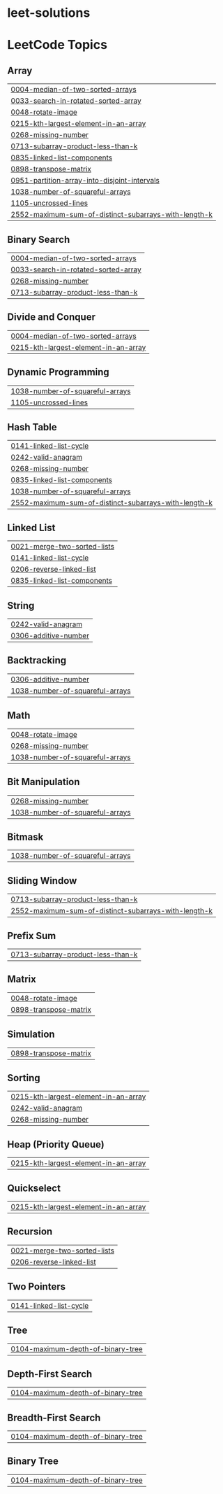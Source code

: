 # leet-solutions
<!---LeetCode Topics Start-->
# LeetCode Topics
## Array
|  |
| ------- |
| [0004-median-of-two-sorted-arrays](https://github.com/blissbug/leet-solutions/tree/master/0004-median-of-two-sorted-arrays) |
| [0033-search-in-rotated-sorted-array](https://github.com/blissbug/leet-solutions/tree/master/0033-search-in-rotated-sorted-array) |
| [0048-rotate-image](https://github.com/blissbug/leet-solutions/tree/master/0048-rotate-image) |
| [0215-kth-largest-element-in-an-array](https://github.com/blissbug/leet-solutions/tree/master/0215-kth-largest-element-in-an-array) |
| [0268-missing-number](https://github.com/blissbug/leet-solutions/tree/master/0268-missing-number) |
| [0713-subarray-product-less-than-k](https://github.com/blissbug/leet-solutions/tree/master/0713-subarray-product-less-than-k) |
| [0835-linked-list-components](https://github.com/blissbug/leet-solutions/tree/master/0835-linked-list-components) |
| [0898-transpose-matrix](https://github.com/blissbug/leet-solutions/tree/master/0898-transpose-matrix) |
| [0951-partition-array-into-disjoint-intervals](https://github.com/blissbug/leet-solutions/tree/master/0951-partition-array-into-disjoint-intervals) |
| [1038-number-of-squareful-arrays](https://github.com/blissbug/leet-solutions/tree/master/1038-number-of-squareful-arrays) |
| [1105-uncrossed-lines](https://github.com/blissbug/leet-solutions/tree/master/1105-uncrossed-lines) |
| [2552-maximum-sum-of-distinct-subarrays-with-length-k](https://github.com/blissbug/leet-solutions/tree/master/2552-maximum-sum-of-distinct-subarrays-with-length-k) |
## Binary Search
|  |
| ------- |
| [0004-median-of-two-sorted-arrays](https://github.com/blissbug/leet-solutions/tree/master/0004-median-of-two-sorted-arrays) |
| [0033-search-in-rotated-sorted-array](https://github.com/blissbug/leet-solutions/tree/master/0033-search-in-rotated-sorted-array) |
| [0268-missing-number](https://github.com/blissbug/leet-solutions/tree/master/0268-missing-number) |
| [0713-subarray-product-less-than-k](https://github.com/blissbug/leet-solutions/tree/master/0713-subarray-product-less-than-k) |
## Divide and Conquer
|  |
| ------- |
| [0004-median-of-two-sorted-arrays](https://github.com/blissbug/leet-solutions/tree/master/0004-median-of-two-sorted-arrays) |
| [0215-kth-largest-element-in-an-array](https://github.com/blissbug/leet-solutions/tree/master/0215-kth-largest-element-in-an-array) |
## Dynamic Programming
|  |
| ------- |
| [1038-number-of-squareful-arrays](https://github.com/blissbug/leet-solutions/tree/master/1038-number-of-squareful-arrays) |
| [1105-uncrossed-lines](https://github.com/blissbug/leet-solutions/tree/master/1105-uncrossed-lines) |
## Hash Table
|  |
| ------- |
| [0141-linked-list-cycle](https://github.com/blissbug/leet-solutions/tree/master/0141-linked-list-cycle) |
| [0242-valid-anagram](https://github.com/blissbug/leet-solutions/tree/master/0242-valid-anagram) |
| [0268-missing-number](https://github.com/blissbug/leet-solutions/tree/master/0268-missing-number) |
| [0835-linked-list-components](https://github.com/blissbug/leet-solutions/tree/master/0835-linked-list-components) |
| [1038-number-of-squareful-arrays](https://github.com/blissbug/leet-solutions/tree/master/1038-number-of-squareful-arrays) |
| [2552-maximum-sum-of-distinct-subarrays-with-length-k](https://github.com/blissbug/leet-solutions/tree/master/2552-maximum-sum-of-distinct-subarrays-with-length-k) |
## Linked List
|  |
| ------- |
| [0021-merge-two-sorted-lists](https://github.com/blissbug/leet-solutions/tree/master/0021-merge-two-sorted-lists) |
| [0141-linked-list-cycle](https://github.com/blissbug/leet-solutions/tree/master/0141-linked-list-cycle) |
| [0206-reverse-linked-list](https://github.com/blissbug/leet-solutions/tree/master/0206-reverse-linked-list) |
| [0835-linked-list-components](https://github.com/blissbug/leet-solutions/tree/master/0835-linked-list-components) |
## String
|  |
| ------- |
| [0242-valid-anagram](https://github.com/blissbug/leet-solutions/tree/master/0242-valid-anagram) |
| [0306-additive-number](https://github.com/blissbug/leet-solutions/tree/master/0306-additive-number) |
## Backtracking
|  |
| ------- |
| [0306-additive-number](https://github.com/blissbug/leet-solutions/tree/master/0306-additive-number) |
| [1038-number-of-squareful-arrays](https://github.com/blissbug/leet-solutions/tree/master/1038-number-of-squareful-arrays) |
## Math
|  |
| ------- |
| [0048-rotate-image](https://github.com/blissbug/leet-solutions/tree/master/0048-rotate-image) |
| [0268-missing-number](https://github.com/blissbug/leet-solutions/tree/master/0268-missing-number) |
| [1038-number-of-squareful-arrays](https://github.com/blissbug/leet-solutions/tree/master/1038-number-of-squareful-arrays) |
## Bit Manipulation
|  |
| ------- |
| [0268-missing-number](https://github.com/blissbug/leet-solutions/tree/master/0268-missing-number) |
| [1038-number-of-squareful-arrays](https://github.com/blissbug/leet-solutions/tree/master/1038-number-of-squareful-arrays) |
## Bitmask
|  |
| ------- |
| [1038-number-of-squareful-arrays](https://github.com/blissbug/leet-solutions/tree/master/1038-number-of-squareful-arrays) |
## Sliding Window
|  |
| ------- |
| [0713-subarray-product-less-than-k](https://github.com/blissbug/leet-solutions/tree/master/0713-subarray-product-less-than-k) |
| [2552-maximum-sum-of-distinct-subarrays-with-length-k](https://github.com/blissbug/leet-solutions/tree/master/2552-maximum-sum-of-distinct-subarrays-with-length-k) |
## Prefix Sum
|  |
| ------- |
| [0713-subarray-product-less-than-k](https://github.com/blissbug/leet-solutions/tree/master/0713-subarray-product-less-than-k) |
## Matrix
|  |
| ------- |
| [0048-rotate-image](https://github.com/blissbug/leet-solutions/tree/master/0048-rotate-image) |
| [0898-transpose-matrix](https://github.com/blissbug/leet-solutions/tree/master/0898-transpose-matrix) |
## Simulation
|  |
| ------- |
| [0898-transpose-matrix](https://github.com/blissbug/leet-solutions/tree/master/0898-transpose-matrix) |
## Sorting
|  |
| ------- |
| [0215-kth-largest-element-in-an-array](https://github.com/blissbug/leet-solutions/tree/master/0215-kth-largest-element-in-an-array) |
| [0242-valid-anagram](https://github.com/blissbug/leet-solutions/tree/master/0242-valid-anagram) |
| [0268-missing-number](https://github.com/blissbug/leet-solutions/tree/master/0268-missing-number) |
## Heap (Priority Queue)
|  |
| ------- |
| [0215-kth-largest-element-in-an-array](https://github.com/blissbug/leet-solutions/tree/master/0215-kth-largest-element-in-an-array) |
## Quickselect
|  |
| ------- |
| [0215-kth-largest-element-in-an-array](https://github.com/blissbug/leet-solutions/tree/master/0215-kth-largest-element-in-an-array) |
## Recursion
|  |
| ------- |
| [0021-merge-two-sorted-lists](https://github.com/blissbug/leet-solutions/tree/master/0021-merge-two-sorted-lists) |
| [0206-reverse-linked-list](https://github.com/blissbug/leet-solutions/tree/master/0206-reverse-linked-list) |
## Two Pointers
|  |
| ------- |
| [0141-linked-list-cycle](https://github.com/blissbug/leet-solutions/tree/master/0141-linked-list-cycle) |
## Tree
|  |
| ------- |
| [0104-maximum-depth-of-binary-tree](https://github.com/blissbug/leet-solutions/tree/master/0104-maximum-depth-of-binary-tree) |
## Depth-First Search
|  |
| ------- |
| [0104-maximum-depth-of-binary-tree](https://github.com/blissbug/leet-solutions/tree/master/0104-maximum-depth-of-binary-tree) |
## Breadth-First Search
|  |
| ------- |
| [0104-maximum-depth-of-binary-tree](https://github.com/blissbug/leet-solutions/tree/master/0104-maximum-depth-of-binary-tree) |
## Binary Tree
|  |
| ------- |
| [0104-maximum-depth-of-binary-tree](https://github.com/blissbug/leet-solutions/tree/master/0104-maximum-depth-of-binary-tree) |
<!---LeetCode Topics End-->